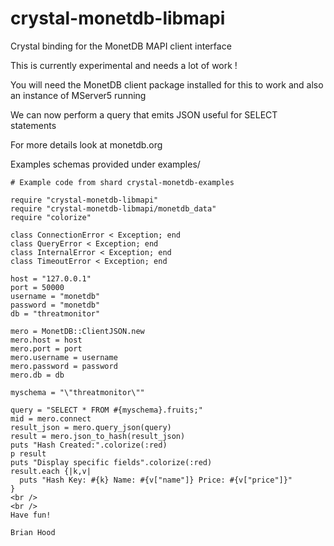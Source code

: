 # crystal-monetdb-libmapi

Crystal binding for the MonetDB MAPI client interface

This is currently experimental and needs a lot of work !

You will need the MonetDB client package installed for this to work and also an instance of MServer5 running

We can now perform a query that emits JSON useful for SELECT statements

For more details look at monetdb.org

Examples schemas provided under examples/

```crystal
# Example code from shard crystal-monetdb-examples

require "crystal-monetdb-libmapi"
require "crystal-monetdb-libmapi/monetdb_data"
require "colorize"

class ConnectionError < Exception; end
class QueryError < Exception; end
class InternalError < Exception; end
class TimeoutError < Exception; end

host = "127.0.0.1"
port = 50000
username = "monetdb"
password = "monetdb"
db = "threatmonitor"

mero = MonetDB::ClientJSON.new
mero.host = host
mero.port = port
mero.username = username
mero.password = password
mero.db = db

myschema = "\"threatmonitor\""

query = "SELECT * FROM #{myschema}.fruits;"
mid = mero.connect
result_json = mero.query_json(query)
result = mero.json_to_hash(result_json)
puts "Hash Created:".colorize(:red)
p result
puts "Display specific fields".colorize(:red)
result.each {|k,v|
  puts "Hash Key: #{k} Name: #{v["name"]} Price: #{v["price"]}"
}
<br />
<br />
Have fun!

Brian Hood
